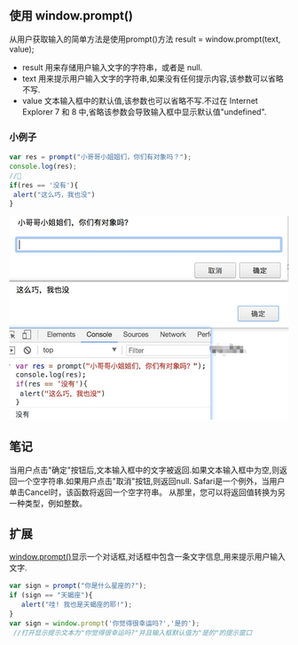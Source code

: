 ## 使用 window.prompt()
从用户获取输入的简单方法是使用prompt()方法
result = window.prompt(text, value);
* result 用来存储用户输入文字的字符串，或者是 null.
* text 用来提示用户输入文字的字符串,如果没有任何提示内容,该参数可以省略不写.
* value 文本输入框中的默认值,该参数也可以省略不写.不过在 Internet Explorer 7 和 8 中,省略该参数会导致输入框中显示默认值"undefined".
### 小例子
```js
var res = prompt("小哥哥小姐姐们，你们有对象吗？"); 
console.log(res); 
//🎯
if(res == '没有'){
 alert("这么巧，我也没")
}
```
![terry](../img/Snipaste_2018-04-25_11-03-29.jpg)
## 笔记
当用户点击"确定"按钮后,文本输入框中的文字被返回.如果文本输入框中为空,则返回一个空字符串.如果用户点击"取消"按钮,则返回null.
Safari是一个例外，当用户单击Cancel时，该函数将返回一个空字符串。 从那里，您可以将返回值转换为另一种类型，例如整数。
## 扩展
[window.prompt()](https://developer.mozilla.org/zh-CN/docs/Web/API/Window/prompt)显示一个对话框,对话框中包含一条文字信息,用来提示用户输入文字.
```js
var sign = prompt("你是什么星座的?");
if (sign == "天蝎座"){
   alert("哇! 我也是天蝎座的耶!");
}
var sign = window.prompt('你觉得很幸运吗?','是的');
 //打开显示提示文本为"你觉得很幸运吗?"并且输入框默认值为"是的"的提示窗口
```
